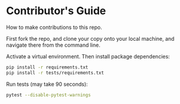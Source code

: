 

# Contributor's Guide

How to make contributions to this repo.

First fork the repo, and clone your copy onto your local machine, and navigate there from the command line.

Activate a virtual environment. Then install package dependencies:

```sh
pip install -r requirements.txt
pip install -r tests/requirements.txt
```

Run tests (may take 90 seconds):

```sh
pytest --disable-pytest-warnings
```
